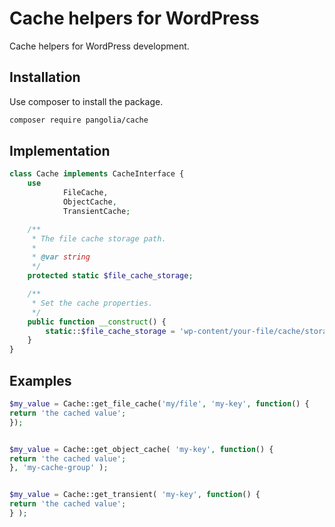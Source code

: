 # Cache helpers for WordPress

Cache helpers for WordPress development.

## Installation

Use composer to install the package.

````bash
composer require pangolia/cache
````

## Implementation

````php
class Cache implements CacheInterface {
	use 
            FileCache, 
            ObjectCache, 
            TransientCache;

	/**
	 * The file cache storage path.
	 *
	 * @var string
	 */
	protected static $file_cache_storage;

	/**
	 * Set the cache properties.
	 */
	public function __construct() {
		static::$file_cache_storage = 'wp-content/your-file/cache/storage';
	}
}
````

## Examples

````php
$my_value = Cache::get_file_cache('my/file', 'my-key', function() {
return 'the cached value';
});


$my_value = Cache::get_object_cache( 'my-key', function() {
return 'the cached value';
}, 'my-cache-group' );


$my_value = Cache::get_transient( 'my-key', function() {
return 'the cached value';
} );
````